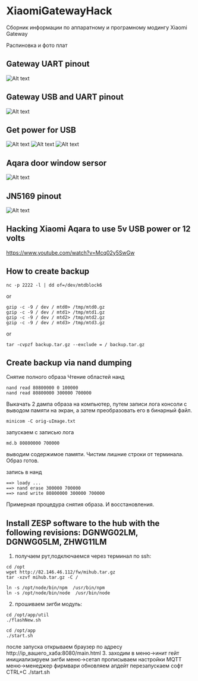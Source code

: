 # XiaomiGatewayHack
Сборник информации по аппаратному и програмному модингу Xiaomi Gateway 


Распиновка и фото плат

## Gateway UART pinout 
![Alt text](/photo/1a8f35e3-5ff6-4d17-b97f-0bbab1bab9aa.jpg "Optional title")

## Gateway USB and UART pinout
![Alt text](/photo/ece7c702-afb3-40f1-9865-57123285bad7.jpg "Optional title")

## Get power for USB 
![Alt text](/photo/photo5208813406491095004.jpg "Optional title")
![Alt text](/photo/photo5208813406491095005.jpg "Optional title")
![Alt text](/photo/photo5208813406491095006.jpg "Optional title")


## Aqara door window sersor
![Alt text](/photo/312691b7-ba32-49bc-9d31-009b79db9db7.jpg "Optional title")

## JN5169 pinout
![Alt text](/photo/photo5208447243349241339.jpg "Optional title")

## Hacking Xiaomi Aqara to use 5v USB power or 12 volts
https://www.youtube.com/watch?v=Mcq02y5SwGw

## How to create backup

```
nc -p 2222 -l | dd of=/dev/mtdblock6
```
or 

```
gzip -c -9 / dev / mtd0> /tmp/mtd0.gz  
gzip -c -9 / dev / mtd1> /tmp/mtd1.gz  
gzip -c -9 / dev / mtd2> /tmp/mtd2.gz  
gzip -c -9 / dev / mtd3> /tmp/mtd3.gz
```
or

```
tar -cvpzf backup.tar.gz --exclude = / backup.tar.gz
```

## Create backup via nand dumping 

Снятие полного образа
Чтение областей нанд
```
nand read 80800000 0 100000
nand read 80800000 300000 700000 
```
Выкачать 2 дампа  образа на компьютер, путем записи лога консоли с выводом памяти на экран, а затем преобразовать его в бинарный файл.  
```
minicom -C orig-uImage.txt
```
запускаем с записью лога
```
md.b 80800000 700000
```
выводим содержимое памяти. Чистим лишние строки от терминала. Образ готов.

запись в нанд 
```
==> loady ... 
==> nand erase 300000 700000 
==> nand write 80800000 300000 700000
```
Примерная процедура снятия образа. И восстановления.

## Install ZESP software to the hub with the following revisions: DGNWG02LM, DGNWG05LM, ZHWG11LM

1. получаем рут,подключаемся через терминал по ssh:

```
cd /opt
wget http://82.146.46.112/fw/mihub.tar.gz
tar -xzvf mihub.tar.gz -C /

ln -s /opt/node/bin/npm  /usr/bin/npm
ln -s /opt/node/bin/node  /usr/bin/node
```

2. прошиваем зигби модуль:
```
cd /opt/app/util
./flashNew.sh

cd /opt/app
./start.sh
```
после запуска открываем браузер по адресу http://ip_вашего_хаба:8080/main.html
3. заходим в меню->инит гейт инициализируем зигби
меню->сетап прописываем настройки MQTT
меню->менеджер фирмвари обновляем апдейт
перезапускаем софт CTRL+C     ./start.sh

